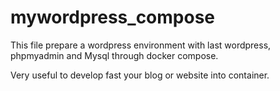 # mywordpress_compose

This file prepare a wordpress environment with last wordpress, phpmyadmin and Mysql through docker compose.

Very useful to develop fast your blog or website into container.

